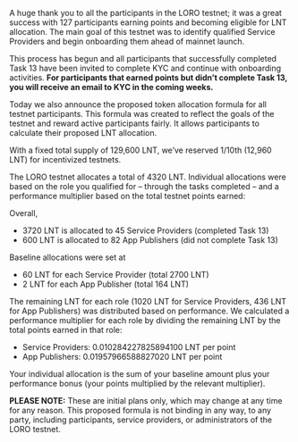 A huge thank you to all the participants in the LORO testnet; it was a great success with 127 participants earning points and becoming eligible for LNT allocation. The main goal of this testnet was to identify qualified Service Providers and begin onboarding them ahead of mainnet launch.

This process has begun and all participants that successfully completed Task 13 have been invited to complete KYC and continue with onboarding activities. **For participants that earned points but didn’t complete Task 13, you will receive an email to KYC in the coming weeks.**

Today we also announce the proposed token allocation formula for all testnet participants. This formula was created to reflect the goals of the testnet and reward active participants fairly. It allows participants to calculate their proposed LNT allocation.  
   
With a fixed total supply of 129,600 LNT, we’ve reserved 1/10th (12,960 LNT) for incentivized testnets.

The LORO testnet allocates a total of 4320 LNT. Individual allocations were based on the role you qualified for – through the tasks completed – and a performance multiplier based on the total testnet points earned:

Overall, 

* 3720 LNT is allocated to 45 Service Providers (completed Task 13\)  
* 600 LNT is allocated to 82 App Publishers (did not complete Task 13\)

Baseline allocations were set at

* 60 LNT for each Service Provider (total 2700 LNT)  
* 2 LNT for each App Publisher (total 164 LNT)

The remaining LNT for each role (1020 LNT for Service Providers, 436 LNT for App Publishers) was distributed based on performance. We calculated a performance multiplier for each role by dividing the remaining LNT by the total points earned in that role:

* Service Providers: 0.010284227825894100 LNT per point  
* App Publishers: 0.01957966588827020 LNT per point

Your individual allocation is the sum of your baseline amount plus your performance bonus (your points multiplied by the relevant multiplier).

**PLEASE NOTE:** These are initial plans only, which may change at any time for any reason.  This proposed formula is not binding in any way, to any party, including participants, service providers, or administrators of the LORO testnet.
